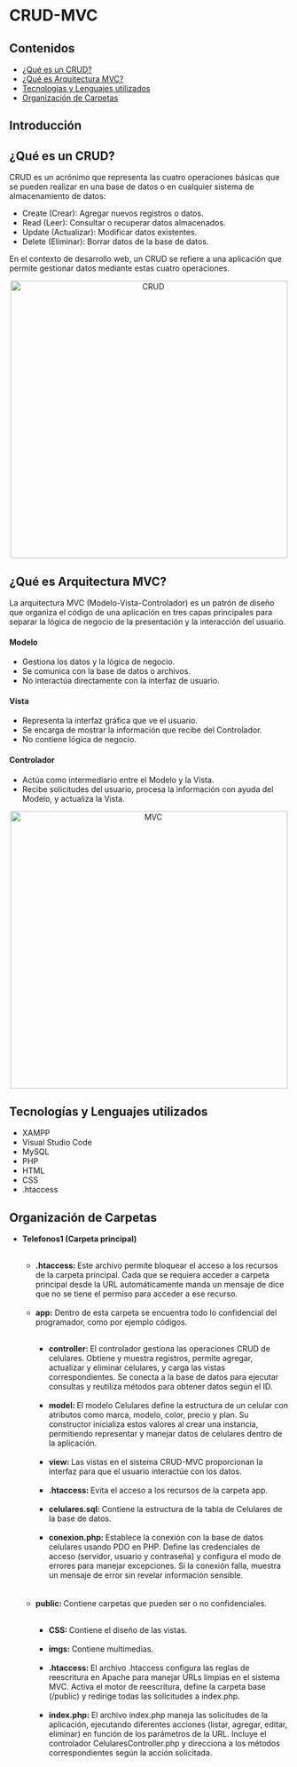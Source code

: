 <h1>CRUD-MVC</h1>

<h2>Contenidos</h2>
<ul>
    <li><a href="#que-es-crud">¿Qué es un CRUD?</a></li>
    <li><a href="#que-es-mvc">¿Qué es Arquitectura MVC?</a></li>
    <li><a href="#tecnologias">Tecnologías y Lenguajes utilizados</a></li>
    <li><a href="#organizacion">Organización de Carpetas</a></li>
</ul>

<h2>Introducción</h2>

<h2 id="que-es-crud">¿Qué es un CRUD?</h2>

<p>CRUD es un acrónimo que representa las cuatro operaciones básicas que se pueden realizar en una base de datos o en cualquier sistema de almacenamiento de datos:</p>
<ul>
    <li>Create (Crear): Agregar nuevos registros o datos.</li>
    <li>Read (Leer): Consultar o recuperar datos almacenados.</li>
    <li>Update (Actualizar): Modificar datos existentes.</li>
    <li>Delete (Eliminar): Borrar datos de la base de datos.</li>
</ul>
<p>En el contexto de desarrollo web, un CRUD se refiere a una aplicación que permite gestionar datos mediante estas cuatro operaciones.</p>

<div style="text-align: center;">
    <img src="https://cdn.prod.website-files.com/5ff66329429d880392f6cba2/63fdf75ad4a978704fe9ac9c_CRUD%20%20Preview.jpeg" alt="CRUD" width="500">
</div>

<h2 id="que-es-mvc">¿Qué es Arquitectura MVC?</h2>

<p>La arquitectura MVC (Modelo-Vista-Controlador) es un patrón de diseño que organiza el código de una aplicación en tres capas principales para separar la lógica de negocio de la presentación y la interacción del usuario.</p>

<h4>Modelo</h4>
<ul>
    <li>Gestiona los datos y la lógica de negocio.</li>
    <li>Se comunica con la base de datos o archivos.</li>
    <li>No interactúa directamente con la interfaz de usuario.</li>
</ul>

<h4>Vista</h4>
<ul>
    <li>Representa la interfaz gráfica que ve el usuario.</li>
    <li>Se encarga de mostrar la información que recibe del Controlador.</li>
    <li>No contiene lógica de negocio.</li>
</ul>

<h4>Controlador</h4>
<ul>
    <li>Actúa como intermediario entre el Modelo y la Vista.</li>
    <li>Recibe solicitudes del usuario, procesa la información con ayuda del Modelo, y actualiza la Vista.</li>
</ul>

<div style="text-align: center;">
    <img src="https://www.freecodecamp.org/espanol/news/content/images/size/w1600/2021/06/MVC3.png" alt="MVC" width="500">
</div>

<h2 id="tecnologias">Tecnologías y Lenguajes utilizados</h2>
<ul>
    <li>XAMPP</li>
    <li>Visual Studio Code</li>
    <li>MySQL</li>
    <li>PHP</li>
    <li>HTML</li>
    <li>CSS</li>
    <li>.htaccess</li>
</ul>

<h2 id="organizacion">Organización de Carpetas</h2>

<ul>
    <li><b>Telefonos1 (Carpeta principal)</b></li>
    <br>
        <ul>
            <li><b>.htaccess: </b>Este archivo permite bloquear el acceso a los recursos de la carpeta principal. Cada que se requiera acceder a carpeta principal desde la URL automáticamente manda un mensaje de dice que no se tiene el permiso para acceder a ese recurso. </li><br>
            <li><b>app:</b> Dentro de esta carpeta se encuentra todo lo confidencial del programador, como por ejemplo códigos.</li><br>
                <ul>
                    <li><b>controller: </b>El controlador gestiona las operaciones CRUD de celulares. Obtiene y muestra registros, permite agregar, actualizar y eliminar celulares, y carga las vistas correspondientes. Se conecta a la base de datos para ejecutar consultas y reutiliza métodos para obtener datos según el ID.</li><br>
                    <li><b>model: </b>El modelo Celulares define la estructura de un celular con atributos como marca, modelo, color, precio y plan. Su constructor inicializa estos valores al crear una instancia, permitiendo representar y manejar datos de celulares dentro de la aplicación.</li><br>
                    <li><b>view: </b>Las vistas en el sistema CRUD-MVC proporcionan la interfaz para que el usuario interactúe con los datos.</li><br>
                    <li><b>.htaccess: </b>Evita el acceso a los recursos de la carpeta app.</li><br>
                    <li><b>celulares.sql: </b>Contiene la estructura de la tabla de Celulares de la base de datos.</li><br>
                    <li><b>conexion.php: </b>Establece la conexión con la base de datos celulares usando PDO en PHP. Define las credenciales de acceso (servidor, usuario y contraseña) y configura el modo de errores para manejar excepciones. Si la conexión falla, muestra un mensaje de error sin revelar información sensible.</li><br>
                </ul>
                <br>
            <li><b>public: </b>Contiene carpetas que pueden ser o no confidenciales. </li>
                <br>
                <ul>
                    <li><b>CSS: </b>Contiene el diseño de las vistas.</li>
                    <br>
                    <li><b>imgs: </b>Contiene multimedias.</li>
                    <br>
                    <li><b>.htaccess: </b>El archivo .htaccess configura las reglas de reescritura en Apache para manejar URLs limpias en el sistema MVC. Activa el motor de reescritura, define la carpeta base (/public) y redirige todas las solicitudes a index.php.</li>
                    <br>
                    <li><b>index.php: </b>El archivo index.php maneja las solicitudes de la aplicación, ejecutando diferentes acciones (listar, agregar, editar, eliminar) en función de los parámetros de la URL. Incluye el controlador CelularesController.php y direcciona a los métodos correspondientes según la acción solicitada.</li>
                </ul>
        </ul>
</ul>



